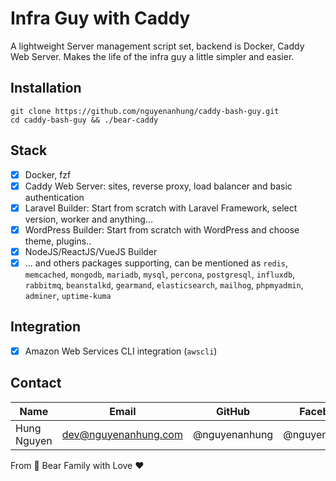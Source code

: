 # Infra Guy with Caddy

A lightweight Server management script set, backend is Docker, Caddy Web Server. Makes the life of the infra guy a
little simpler and easier.

## Installation
```shell
git clone https://github.com/nguyenanhung/caddy-bash-guy.git
cd caddy-bash-guy && ./bear-caddy
```
## Stack

- [x] Docker, fzf
- [x] Caddy Web Server: sites, reverse proxy, load balancer and basic authentication
- [x] Laravel Builder: Start from scratch with Laravel Framework, select version, worker and anything...
- [x] WordPress Builder: Start from scratch with WordPress and choose theme, plugins..
- [x] NodeJS/ReactJS/VueJS Builder
- [x] ... and others packages supporting, can be mentioned as `redis`, `memcached`, `mongodb`, `mariadb`, `mysql`,
  `percona`, `postgresql`, `influxdb`, `rabbitmq`, `beanstalkd`, `gearmand`, `elasticsearch`, `mailhog`, `phpmyadmin`,
  `adminer`, `uptime-kuma`

## Integration

- [x] Amazon Web Services CLI integration (`awscli`)

## Contact

| Name        | Email                | GitHub        | Facebook      |
|-------------|----------------------|---------------|---------------|
| Hung Nguyen | dev@nguyenanhung.com | @nguyenanhung | @nguyenanhung |

From 🐼 Bear Family with Love ♥️

